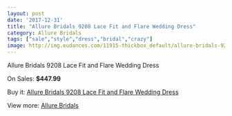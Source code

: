 ```yaml
---
layout: post
date: '2017-12-31'
title: "Allure Bridals 9208 Lace Fit and Flare Wedding Dress"
category: Allure Bridals
tags: ["sale","style","dress","bridal","crazy"]
image: http://img.eudances.com/11915-thickbox_default/allure-bridals-9208-lace-fit-and-flare-wedding-dress.jpg
---
```

Allure Bridals 9208 Lace Fit and Flare Wedding Dress

On Sales: **$447.99**
<a href="https://www.eudances.com/en/allure-bridals/3736-allure-bridals-9208-lace-fit-and-flare-wedding-dress.html"><amp-img layout="responsive" width="600" height="600" src="//img.eudances.com/11915-thickbox_default/allure-bridals-9208-lace-fit-and-flare-wedding-dress.jpg" alt="Allure Bridals 9208 Lace Fit and Flare Wedding Dress 0" /></a>
<a href="https://www.eudances.com/en/allure-bridals/3736-allure-bridals-9208-lace-fit-and-flare-wedding-dress.html"><amp-img layout="responsive" width="600" height="600" src="//img.eudances.com/11918-thickbox_default/allure-bridals-9208-lace-fit-and-flare-wedding-dress.jpg" alt="Allure Bridals 9208 Lace Fit and Flare Wedding Dress 1" /></a>
<a href="https://www.eudances.com/en/allure-bridals/3736-allure-bridals-9208-lace-fit-and-flare-wedding-dress.html"><amp-img layout="responsive" width="600" height="600" src="//img.eudances.com/11917-thickbox_default/allure-bridals-9208-lace-fit-and-flare-wedding-dress.jpg" alt="Allure Bridals 9208 Lace Fit and Flare Wedding Dress 2" /></a>
<a href="https://www.eudances.com/en/allure-bridals/3736-allure-bridals-9208-lace-fit-and-flare-wedding-dress.html"><amp-img layout="responsive" width="600" height="600" src="//img.eudances.com/11916-thickbox_default/allure-bridals-9208-lace-fit-and-flare-wedding-dress.jpg" alt="Allure Bridals 9208 Lace Fit and Flare Wedding Dress 3" /></a>

Buy it: [Allure Bridals 9208 Lace Fit and Flare Wedding Dress](https://www.eudances.com/en/allure-bridals/3736-allure-bridals-9208-lace-fit-and-flare-wedding-dress.html "Allure Bridals 9208 Lace Fit and Flare Wedding Dress")

View more: [Allure Bridals](https://www.eudances.com/en/2-allure-bridals "Allure Bridals")